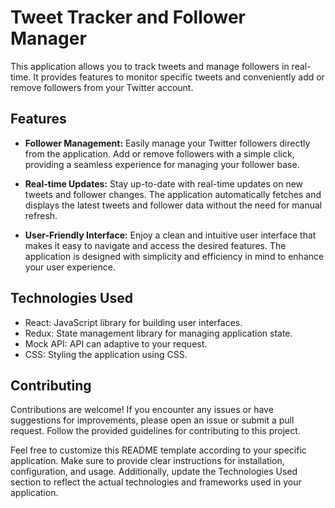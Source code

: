 # Tweet Tracker and Follower Manager

This application allows you to track tweets and manage followers in real-time.
It provides features to monitor specific tweets and conveniently add or remove
followers from your Twitter account.

## Features

- **Follower Management:** Easily manage your Twitter followers directly from
  the application. Add or remove followers with a simple click, providing a
  seamless experience for managing your follower base.

- **Real-time Updates:** Stay up-to-date with real-time updates on new tweets
  and follower changes. The application automatically fetches and displays the
  latest tweets and follower data without the need for manual refresh.

- **User-Friendly Interface:** Enjoy a clean and intuitive user interface that
  makes it easy to navigate and access the desired features. The application is
  designed with simplicity and efficiency in mind to enhance your user
  experience.

## Technologies Used

- React: JavaScript library for building user interfaces.
- Redux: State management library for managing application state.
- Mock API: API can adaptive to your request.
- CSS: Styling the application using CSS.

## Contributing

Contributions are welcome! If you encounter any issues or have suggestions for
improvements, please open an issue or submit a pull request. Follow the provided
guidelines for contributing to this project.

Feel free to customize this README template according to your specific
application. Make sure to provide clear instructions for installation,
configuration, and usage. Additionally, update the Technologies Used section to
reflect the actual technologies and frameworks used in your application.

